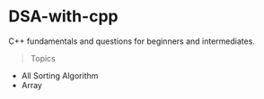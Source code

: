 # DSA-with-cpp
C++ fundamentals and questions for beginners and intermediates.
 >Topics
* All Sorting Algorithm
* Array 